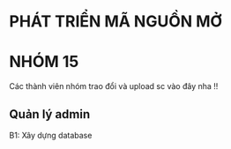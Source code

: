 # PHÁT TRIỂN MÃ NGUỒN MỞ
# NHÓM 15
Các thành viên nhóm trao đổi và upload sc vào đây nha !!
## Quản lý admin
B1: Xây dựng database
